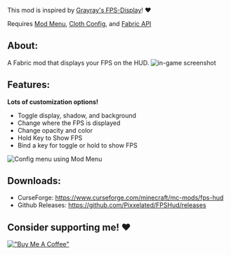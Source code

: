 This mod is inspired by [Grayray's FPS-Display](https://github.com/Grayray75/FPS-Display/releases)! ❤️

Requires [Mod Menu](https://www.curseforge.com/minecraft/mc-mods/modmenu), [Cloth Config](https://www.curseforge.com/minecraft/mc-mods/cloth-config), and [Fabric API](https://www.curseforge.com/minecraft/mc-mods/fabric-api)
## About:
A Fabric mod that displays your FPS on the HUD.
![in-game screenshot](https://i.imgur.com/YE0XOTs.png)

## Features:
**Lots of customization options!**
* Toggle display, shadow, and background
* Change where the FPS is displayed
* Change opacity and color
* Hold Key to Show FPS
* Bind a key for toggle or hold to show FPS

![Config menu using Mod Menu](https://i.imgur.com/VKf2SUK.png)

## Downloads:
* CurseForge: https://www.curseforge.com/minecraft/mc-mods/fps-hud
* Github Releases: https://github.com/Pixxelated/FPSHud/releases

## Consider supporting me! ❤️

[!["Buy Me A Coffee"](https://i.imgur.com/F53i4LY.png)](https://ko-fi.com/pixxel)
